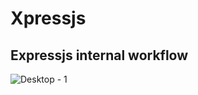 # Xpressjs
## Expressjs internal workflow

![Desktop - 1](https://github.com/SaiPha454/xpressjs/assets/58585809/e22215c2-5483-4be9-9959-f19800f8bf2e)
